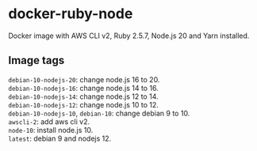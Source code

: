 # docker-ruby-node

Docker image with AWS CLI v2, Ruby 2.5.7, Node.js 20 and Yarn installed.

## Image tags

`debian-10-nodejs-20`: change node.js 16 to 20.  
`debian-10-nodejs-16`: change node.js 14 to 16.  
`debian-10-nodejs-14`: change node.js 12 to 14.  
`debian-10-nodejs-12`: change node.js 10 to 12.  
`debian-10-nodejs-10`, `debian-10`: change debian 9 to 10.  
`awscli-2`: add aws cli v2.  
`node-10`: install node.js 10.  
`latest`: debian 9 and nodejs 12.  
